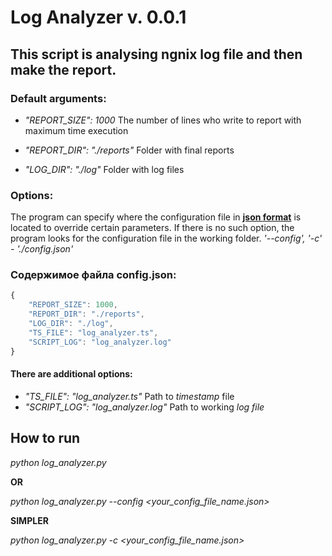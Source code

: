 Log Analyzer v. 0.0.1
=====================

This script is analysing ngnix log file and then make the report. 
-----------------------------------------------------------------

### Default arguments:

* *"REPORT_SIZE": 1000*
    The number of lines who write to report with maximum time execution

* *"REPORT_DIR": "./reports"*
    Folder with final reports

* *"LOG_DIR": "./log"*
    Folder with log files

### Options:
The program can specify where the configuration file in **[json format](https://en.wikipedia.org/wiki/JSON)** is located to override certain parameters. If there is no such option, the program looks for the configuration file in the working folder.
    *'--config', '-c' - './config.json'*

### Содержимое файла config.json:

```javascript
{
    "REPORT_SIZE": 1000,
    "REPORT_DIR": "./reports",
    "LOG_DIR": "./log",
    "TS_FILE": "log_analyzer.ts",
    "SCRIPT_LOG": "log_analyzer.log"
}
```

#### There are additional options:
* *"TS_FILE": "log_analyzer.ts"*
    Path to *timestamp* file
* *"SCRIPT_LOG": "log_analyzer.log"*
    Path to working *log file*

How to run
----------
*python log_analyzer.py*

**OR**

*python log_analyzer.py --config <your_config_file_name.json>*

**SIMPLER**

*python log_analyzer.py -c <your_config_file_name.json>*